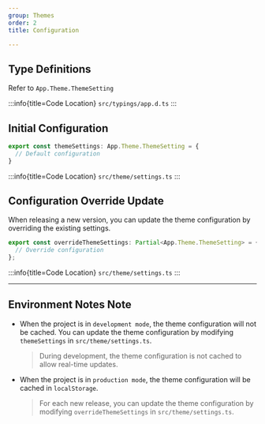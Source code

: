 ```yaml
---
group: Themes
order: 2
title: Configuration

---
```


## Type Definitions

Refer to `App.Theme.ThemeSetting`

:::info{title=Code Location}
`src/typings/app.d.ts`
:::

## Initial Configuration

```ts
export const themeSettings: App.Theme.ThemeSetting = {
  // Default configuration
}
```

:::info{title=Code Location}
`src/theme/settings.ts`
:::

## Configuration Override Update

When releasing a new version, you can update the theme configuration by overriding the existing settings.

```ts
export const overrideThemeSettings: Partial<App.Theme.ThemeSetting> = {
  // Override configuration
};
```

:::info{title=Code Location}
`src/theme/settings.ts`
:::

---

## Environment Notes <Badge type="warning">Note</Badge>

- When the project is in `development mode`, the theme configuration will not be cached. You can update the theme configuration by modifying `themeSettings` in `src/theme/settings.ts`.
  > During development, the theme configuration is not cached to allow real-time updates.

- When the project is in `production mode`, the theme configuration will be cached in `localStorage`.
  > For each new release, you can update the theme configuration by modifying `overrideThemeSettings` in `src/theme/settings.ts`.
